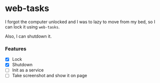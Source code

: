 # web-tasks
I forgot the computer unlocked and I was to lazy to move from my bed, so I can lock it using `web-tasks`.

Also, I can shutdown it.

### Features
- [X] Lock
- [X] Shutdown
- [ ] Init as a service
- [ ] Take screenshot and show it on page